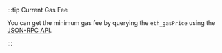 :::tip Current Gas Fee

You can get the minimum gas fee by querying the `eth_gasPrice` using the [JSON-RPC API](../references/json-rpc-spec/#json-rpc-methods-according-to-ethereum-client-api).

:::
